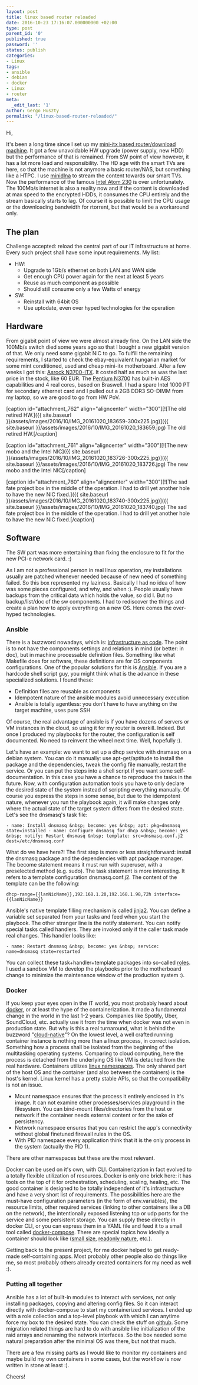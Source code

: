 ```yaml
---
layout: post
title: linux based router reloaded
date: 2016-10-23 17:16:07.000000000 +02:00
type: post
parent_id: '0'
published: true
password: ''
status: publish
categories:
- Linux
tags:
- ansible
- debian
- docker
- Linux
- router
meta:
  _edit_last: '1'
author: Gergo Huszty
permalink: "/linux-based-router-reloaded/"
---
```

Hi,

It's been a long time since I set up my [mini-itx based router/download machine](https://libesz.digitaltrip.hu/my_linux_based_router/). It got a few unavoidable HW upgrade (power supply, new HDD) but the performance of that is remained. From SW point of view however, it has a lot more load and responsibility. The HD age with the smart TVs are here, so that the machine is not anymore a basic router/NAS, but something like a HTPC. I use [minidlna](https://sourceforge.net/projects/minidlna/) to stream the content towards our smart TVs. Now the performance of the famous [Intel Atom 230](http://ark.intel.com/products/35635/Intel-Atom-Processor-230-512K-Cache-1_60-GHz-533-MHz-FSB) is over unfortunately. The 100Mb/s internet is also a reality now and if the content is downloaded at max speed to the encrypted HDDs, it consumes the CPU entirely and the stream basically starts to lag. Of course it is possible to limit the CPU usage or the downloading bandwidth for rtorrent, but that would be a workaround only.<!--more-->

## The plan

Challenge accepted: reload the central part of our IT infrastructure at home. Every such project shall have some input requirements. My list:

- HW:
  - Upgrade to 1Gb/s ethernet on both LAN and WAN side
  - Get enough CPU power again for the next at least 5 years
  - Reuse as much component as possible
  - Should still consume only a few Watts of energy
- SW:
  - Reinstall with 64bit OS
  - Use uptodate, even over hyped technologies for the operation

## Hardware

From gigabit point of view we were almost already fine. On the LAN side the 100Mb/s switch died some years ago so that I bought a new gigabit version of that. We only need some gigabit NIC to go. To fulfill the remaining requirements, I started to check the ebay-equivalent hungarian market for some mint conditioned, used and cheap mini-itx motherboard. After a few weeks I got this: [Asrock N3700-ITX](http://www.asrock.com/mb/Intel/N3700-ITX/). It costed half as much as was the last price in the stock, like 60 EUR. The [Pentium N3700](http://ark.intel.com/products/87261/Intel-Pentium-Processor-N3700-2M-Cache-up-to-2_40-GHz) has built-in AES capabilities and 4 real cores, based on Braswell. I had a spare Intel 1000 PT for secondary ethernet card and I pulled out a 2GB DDR3 SO-DIMM from my laptop, so we are good to go from HW PoV.

[caption id="attachment\_762" align="aligncenter" width="300"][![The old retired HW.]({{ site.baseurl }}/assets/images/2016/10/IMG_20161020_183659-300x225.jpg)]({{ site.baseurl }}/assets/images/2016/10/IMG_20161020_183659.jpg) The old retired HW.[/caption]

[caption id="attachment\_761" align="aligncenter" width="300"][![The new mobo and the Intel NIC]({{ site.baseurl }}/assets/images/2016/10/IMG_20161020_183726-300x225.jpg)]({{ site.baseurl }}/assets/images/2016/10/IMG_20161020_183726.jpg) The new mobo and the Intel NIC[/caption]

[caption id="attachment\_760" align="aligncenter" width="300"][![The sad fate project box in the middle of the operation. I had to drill yet another hole to have the new NIC fixed.]({{ site.baseurl }}/assets/images/2016/10/IMG_20161020_183740-300x225.jpg)]({{ site.baseurl }}/assets/images/2016/10/IMG_20161020_183740.jpg) The sad fate project box in the middle of the operation. I had to drill yet another hole to have the new NIC fixed.[/caption]

## Software

The SW part was more entertaining than fixing the enclosure to fit for the new PCI-e network card. :)

As I am not a professional person in real linux operation, my installations usually are patched whenever needed because of new need of something failed. So this box represented my laziness. Basically I had no idea of how was some pieces configured, and why, and when :). People usually have backups from the critical data which holds the value, so did I. But no backup/list/doc of the sw components. I had to rediscover the things and create a plan how to apply everything on a new OS. Here comes the over-hyped technologies.

### Ansible

There is a buzzword nowadays, which is: [infrastructure as code](https://en.wikipedia.org/wiki/Infrastructure_as_Code). The point is to not have the components settings and relations in mind (or better: in doc), but in machine processable definition files. Something like what Makefile does for software, these definitions are for OS components configurations. One of the popular solutions for this is [Ansible](https://www.ansible.com/). If you are a hardcode shell script guy, you might think what is the advance in these specialized solutions. I found these:

- Definition files are reusable as components
- Idempotent nature of the ansible modules avoid unnecessary execution
- Ansible is totally agentless: you don't have to have anything on the target machine, uses pure SSH

Of course, the real advantage of ansible is if you have dozens of servers or VM instances in the cloud, so using it for my router is overkill. Indeed. But once I produced my playbooks for the router, the configuration is self documented. No need to reinvent the wheel next time. Well, hopefully :).

Let's have an example: we want to set up a dhcp service with dnsmasq on a debian system. You can do it manually: use apt-get/aptitude to install the package and the dependencies, tweak the config file manually, restart the service. Or you can put the steps into a shell script if you want some self-documentation. In this case you have a chance to reproduce the tasks in the future. Now, with configuration automation tools you have to only declare the desired state of the system instead of scripting everything manually. Of course you express the steps in some sense, but due to the idempotent nature, whenever you run the playbook again, it will make changes only where the actual state of the target system differs from the desired state. Let's see the dnsmasq's task file:

```
- name: Install dnsmasq &nbsp; become: yes &nbsp; apt: pkg=dnsmasq state=installed - name: Configure dnsmasq for dhcp &nbsp; become: yes &nbsp; notify: Restart dnsmasq &nbsp; template: src=dnsmasq.conf.j2 dest=/etc/dnsmasq.conf
```

What do we have here?! The first step is more or less straightforward: install the dnsmasq package and the dependencies with apt package manager. The become statement means it must run with superuser, with a preselected method (e.g. sudo). The task statement is more interesting. It refers to a template configuration dnsmasq.conf.j2. The content of the template can be the following:

```
dhcp-range={{lanNicName}},192.168.1.20,192.168.1.98,72h interface={{lanNicName}}
```

Ansible's native template filling mechanism is called [jinja2](http://jinja.pocoo.org/docs/dev/). You can define a variable set separated from your tasks and feed when you start the playbook. The other stranger line is the notify statement. You can notify special tasks called handlers. They are invoked only if the caller task made real changes. This handler looks like:

```
- name: Restart dnsmasq &nbsp; become: yes &nbsp; service: name=dnsmasq state=restarted
```

You can collect these task+handler+template packages into so-called [roles](http://docs.ansible.com/ansible/playbooks_roles.html). I used a sandbox VM to develop the playbooks prior to the motherboard change to minimize the maintenance window of the production system :).

### Docker

If you keep your eyes open in the IT world, you most probably heard about [docker](https://www.docker.com/), or at least the hype of the containerization. It made a fundamental change in the world in the last 1-2 years. Companies like Spotify, Uber, SoundCloud, etc. actually use it from the time when docker was not even in production state. But why is this a real turnaround, what is behind the buzzword "[cloud-native](http://www.informationweek.com/cloud/platform-as-a-service/cloud-native-what-it-means-why-it-matters/d/d-id/1321539)"? On the lowest level, a well crafted running container instance is nothing more than a linux process, in correct isolation. Something how a process shall be isolated from the beginning of the multitasking operating systems. Comparing to cloud computing, here the process is detached from the underlying OS like VM is detached from the real hardware. Containers utilizes [linux namespaces](http://man7.org/linux/man-pages/man7/namespaces.7.html). The only shared part of the host OS and the container (and also between the containers) is the host's kernel. Linux kernel has a pretty stable APIs, so that the compatibility is not an issue.

- Mount namespace ensures that the process it entirely enclosed in it's image. It can not examine other processes/services playground in the filesystem. You can bind-mount files/directories from the host or network if the container needs external content or for the sake of persistency.
- Network namespace ensures that you can restrict the app's connectivity without global finetuned firewall rules in the OS.
- With PID namespace every application think that it is the only process in the system (actually the PID 1).

There are other namespaces but these are the most relevant.

Docker can be used on it's own, with CLI. Containerization in fact evolved to a totally flexible utilization of resources. Docker is only one brick here: it has tools on the top of it for orchestration, scheduling, scaling, healing, etc. The good container is designed to be totally independent of it's infrastructure and have a very short list of requirements. The possibilities here are the must-have configuration parameters (in the form of env.variables), the resource limits, other required services (linking to other containers like a DB on the network), the intentionally exposed listening tcp or udp ports for the service and some persistent storage. You can supply these directly in docker CLI, or you can express them in a YAML file and feed it to a small tool called [docker-compose](https://docs.docker.com/compose/overview/). There are special topics how ideally a container should look like ([small size](http://blog.xebia.com/how-to-create-the-smallest-possible-docker-container-of-any-image/), [readonly nature](http://www.projectatomic.io/blog/2015/12/making-docker-images-write-only-in-production/), etc.).

Getting back to the present project, for me docker helped to get ready-made self-containing apps. Most probably other people also do things like me, so most probably others already created containers for my need as well :).

### Putting all together

Ansible has a lot of built-in modules to interact with services, not only installing packages, copying and altering config files. So it can interact directly with docker-compose to start my containerized services. I ended up with a role collection and a top-level playbook with which I can anytime force my box to the desired state. You can check the stuff on [github](https://github.com/libesz/lhs-ansible). Some migration related things are hard to do with ansible like initialization of the raid arrays and renaming the network interfaces. So the box needed some natural preparation after the minimal OS was there, but not that much.

There are a few missing parts as I would like to monitor my containers and maybe build my own containers in some cases, but the workflow is now written in stone at least :).

Cheers!

&nbsp;

